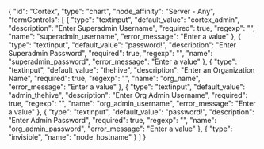 {
  "id": "Cortex",
  "type": "chart",
  "node_affinity": "Server - Any",
  "formControls": [
    {
      "type": "textinput",
      "default_value": "cortex_admin",
      "description": "Enter Superadmin Username",
      "required": true,
      "regexp": "",
      "name": "superadmin_username",
      "error_message": "Enter a value"
    },
    {
      "type": "textinput",
      "default_value": "password!",
      "description": "Enter Superadmin Password",
      "required": true,
      "regexp": "",
      "name": "superadmin_password",
      "error_message": "Enter a value"
    },
    {
      "type": "textinput",
      "default_value": "thehive",
      "description": "Enter an Organization Name",
      "required": true,
      "regexp": "",
      "name": "org_name",
      "error_message": "Enter a value"
    },
    {
      "type": "textinput",
      "default_value": "admin_thehive",
      "description": "Enter Org Admin Username",
      "required": true,
      "regexp": "",
      "name": "org_admin_username",
      "error_message": "Enter a value"
    },
    {
      "type": "textinput",
      "default_value": "password!",
      "description": "Enter Admin Password",
      "required": true,
      "regexp": "",
      "name": "org_admin_password",
      "error_message": "Enter a value"
    },
    {
      "type": "invisible",
      "name": "node_hostname"
    }
  ]
}
